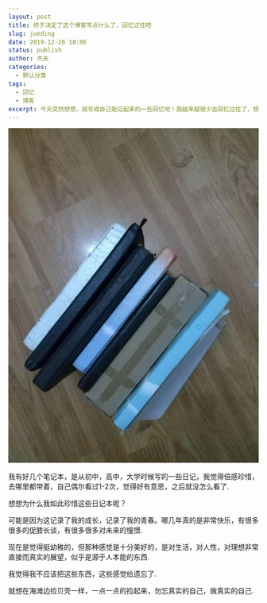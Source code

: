 ```yaml
---
layout: post
title: 终于决定了这个博客写点什么了，回忆过往吧
slug: jueding
date: 2019-12-26 18:06
status: publish
author: 杰夫
categories: 
  - 默认分类
tags: 
  - 回忆
  - 博客
excerpt: 今天突然想想，就写成自己能记起来的一些回忆吧！我越来越很少去回忆过往了，想想过往还是有很多值得记录的事情的呢！
---
```


![小时候的日记本](./images/rijiben.jpeg)

我有好几个笔记本，是从初中，高中，大学时候写的一些日记，我觉得倍感珍惜，去哪里都带着，自己偶尔看过1-2次，觉得好有意思，之后就没怎么看了.

想想为什么我如此珍惜这些日记本呢？

可能是因为这记录了我的成长，记录了我的青春。哪几年真的是非常快乐，有很多很多的促膝长谈，有很多很多对未来的憧憬.

现在是觉得挺幼稚的，但那种感觉是十分美好的，是对生活，对人性，对理想非常直接而真实的展望，似乎是源于人本能的东西.

我觉得我不应该把这些东西，这些感觉给遗忘了.

就想在海滩边捡贝壳一样，一点一点的捡起来，勿忘真实的自己，做真实的自己.
